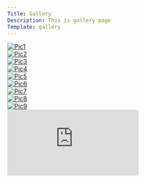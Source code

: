 ```yaml
---
Title: Gallery
Description: This is gallery page
Template: gallery
---
```

<div class="gallery-box pic1">
    <a  href = "%base_url%/image/pic1.jpg"  target = "_blank"> 
        <picture>
            <source media ="(max-width: 840px)" srcset ="%base_url%/image/pic1.jpg">
            <img src = "%base_url%/image/pic1.jpg&w=250&h=250&crop-to-fit" alt ="Pic1">
        </picture> 
    </a>
</div>

<div class="gallery-box pic2">
    <a  href = "%base_url%/image/pic2.jpg"  target = "_blank"> 
        <picture>
            <source media ="(max-width: 840px)" srcset ="%base_url%/image/pic2.jpg">
            <img src = "%base_url%/image/pic2.jpg&w=250&h=250&crop-to-fit" alt ="Pic2">
        </picture> 
    </a>
</div>

<div class="gallery-box pic3">
    <a  href = "%base_url%/image/pic3.jpg"  target = "_blank"> 
        <picture>
            <source media ="(max-width: 840px)" srcset ="%base_url%/image/pic3.jpg">
            <img src = "%base_url%/image/pic3.jpg&w=250&h=250&crop-to-fit" alt ="Pic3">
        </picture> 
    </a>
</div>

<div class="gallery-box pic4">
    <a  href = "%base_url%/image/pic4.jpg"  target = "_blank"> 
        <picture>
            <source media ="(max-width: 840px)" srcset ="%base_url%/image/pic4.jpg">
            <img src = "%base_url%/image/pic4.jpg&w=250&h=250&crop-to-fit" alt ="Pic4">
        </picture> 
    </a>
</div>

<div class="gallery-box pic5">
    <a  href = "%base_url%/image/pic5.jpg"  target = "_blank"> 
        <picture>
            <source media ="(max-width: 840px)" srcset ="%base_url%/image/pic5.jpg">
            <img src = "%base_url%/image/pic5.jpg&w=250&h=250&crop-to-fit" alt ="Pic5">
        </picture> 
    </a>
</div>

<div class="gallery-box pic6">
    <a  href = "%base_url%/image/pic6.jpg"  target = "_blank"> 
        <picture>
            <source media ="(max-width: 840px)" srcset ="%base_url%/image/pic6.jpg">
            <img src = "%base_url%/image/pic6.jpg&w=250&h=250&crop-to-fit" alt ="Pic6">
        </picture> 
    </a>
</div>

<div class="gallery-box pic7">
    <a  href = "%base_url%/image/pic7.jpg"  target = "_blank"> 
        <picture>
            <source media ="(max-width: 840px)" srcset ="%base_url%/image/pic7.jpg">
            <img src = "%base_url%/image/pic7.jpg&w=250&h=250&crop-to-fit" alt ="Pic7">
        </picture> 
    </a>
</div>

<div class="gallery-box pic8">
    <a  href = "%base_url%/image/pic8.jpg"  target = "_blank"> 
        <picture>
            <source media ="(max-width: 840px)" srcset ="%base_url%/image/pic8.jpg">
            <img src = "%base_url%/image/pic8.jpg&w=250&h=250&crop-to-fit" alt ="Pic8">
        </picture> 
    </a>
</div>

<div class="gallery-box pic9">
    <a  href = "%base_url%/image/pic9.jpg"  target = "_blank"> 
        <picture>
            <source media ="(max-width: 840px)" srcset ="%base_url%/image/pic9.jpg">
            <img src = "%base_url%/image/pic9.jpg&w=250&h=250&crop-to-fit" alt ="Pic9">
        </picture> 
    </a>
</div>

<div class ="embed-container"> 
    <iframe src="https://www.youtube.com/embed/A3vVPrrugA8" frameborder="0" allowfullscreen></iframe >
</div>
